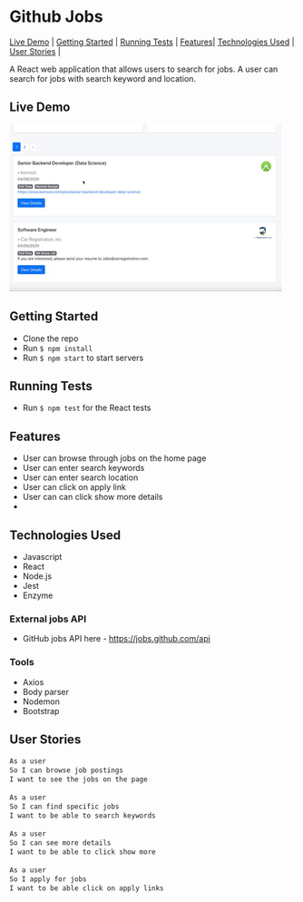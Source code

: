 # Github Jobs 
[Live Demo](#live-demo) | [Getting Started](#getting-started) | [Running Tests](#running-tests) | [Features](#features)| [Technologies Used](#technologies-used) | [User Stories](#user-stories) | 


A React web application that allows users to search for jobs. A user can search for jobs with search keyword and location.

## Live Demo
![gif1](public/jobsGiphy.gif)

## Getting Started

- Clone the repo
- Run `$ npm install`
- Run `$ npm start` to start servers


## Running Tests

- Run `$ npm test` for the React tests

## Features
- User can browse through jobs on the home page
- User can enter search keywords
- User can enter search location
- User can click on apply link
- User can can click show more details
- 

## Technologies Used
- Javascript
- React
- Node.js
- Jest
- Enzyme

### External jobs API
- GitHub jobs API here - https://jobs.github.com/api

### Tools
- Axios
- Body parser
- Nodemon
- Bootstrap

## User Stories

```
As a user
So I can browse job postings
I want to see the jobs on the page

As a user
So I can find specific jobs
I want to be able to search keywords

As a user
So I can see more details
I want to be able to click show more

As a user
So I apply for jobs
I want to be able click on apply links
```
